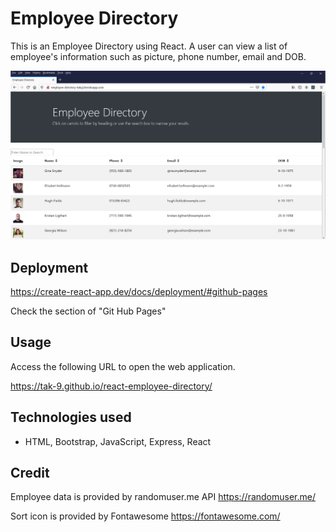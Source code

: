 # Employee Directory
This is an Employee Directory using React. A user can view a list of employee's information such as picture, phone number, email and DOB.

<img src="screencapture.png" width=600px> 

## Deployment

https://create-react-app.dev/docs/deployment/#github-pages

Check the section of "Git Hub Pages"


## Usage 
Access the following URL to open the web application.

https://tak-9.github.io/react-employee-directory/


## Technologies used
* HTML, Bootstrap, JavaScript, Express, React

##  Credit 
Employee data is provided by randomuser.me API  https://randomuser.me/

Sort icon is provided by Fontawesome https://fontawesome.com/


